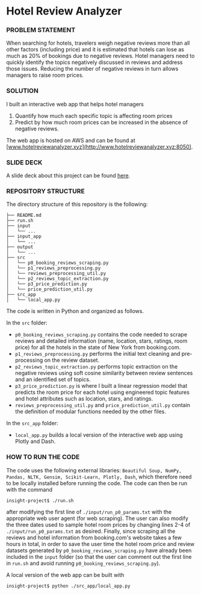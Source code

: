# Hotel Review Analyzer  

### PROBLEM STATEMENT

When searching for hotels, travelers weigh negative reviews more than all other factors (including price) and it is estimated that hotels can lose as much as 20% of bookings due to negative reviews. Hotel managers need to quickly identify the topics negatively discussed in reviews and address those issues. Reducing the number of negative reviews in turn allows managers to raise room prices.  

### SOLUTION

I built an interactive web app that helps hotel managers  
1. Quantify how much each specific topic is affecting room prices
2. Predict by how much room prices can be increased in the absence of negative reviews.  

The web app is hosted on AWS and can be found at [www.hotelreviewanalyzer.xyz](http://www.hotelreviewanalyzer.xyz:8050).

### SLIDE DECK

A slide deck about this project can be found [here](https://docs.google.com/presentation/d/1T-WfnKIgH7UeZImbGfyOjM70DOYIH3plCQ5ABvyBGtE/edit?usp=sharing).

### REPOSITORY STRUCTURE

The directory structure of this repository is the following:

    ├── README.md
    ├── run.sh
    ├── input
    │   └── ...
    ├── input_app
    │   └── ...
    ├── output
    │   └── ...
    ├── src
    │   └── p0_booking_reviews_scraping.py
    │   └── p1_reviews_preprocessing.py
    │   └── reviews_preprocessing_util.py
    │   └── p2_reviews_topic_extraction.py
    │   └── p3_price_prediction.py
    │   └── price_prediction_util.py
    ├── src_app
    │   └── local_app.py

The code is written in Python and organized as follows.  

In the `src` folder:
- `p0_booking_reviews_scraping.py` contains the code needed to scrape reviews and detailed information (name, location, stars, ratings, room price) for all the hotels in the state of New York from booking.com.
- `p1_reviews_preprocessing.py` performs the initial text cleaning and pre-processing on the review dataset.
- `p2_reviews_topic_extraction.py` performs topic extraction on the negative reviews using soft cosine similarity between review sentences and an identified set of topics.
- `p3_price_prediction.py` is where I built a linear regression model that predicts the room price for each hotel using engineered topic features and hotel attributes such as location, stars, and ratings.
- `reviews_preprocessing_util.py` and `price_prediction_util.py` contain the definition of modular functions needed by the other files.  

In the `src_app` folder:
- `local_app.py` builds a local version of the interactive web app using Plotly and Dash. 

### HOW TO RUN THE CODE

The code uses the following external libraries: `Beautiful Soup, NumPy, Pandas, NLTK, Gensim, Scikit-Learn, Plotly, Dash`, which therefore need to be locally installed before running the code. The code can then be run with the command
``` 
insight-project$ ./run.sh
```
after modifying the first line of `./input/run_p0_params.txt` with the appropriate web user agent (for web scraping). The user can also modify the three dates used to sample hotel room prices by changing lines 2-4 of `./input/run_p0_params.txt` as desired. Finally, since scraping all the reviews and hotel information from booking.com's website takes a few hours in total, in order to save the user time the hotel room price and review datasets generated by `p0_booking_reviews_scraping.py` have already been included in the `input` folder (so that the user can comment out the first line in `run.sh` and avoid running `p0_booking_reviews_scraping.py`).
  
A local version of the web app can be built with  
```
insight-project$ python ./src_app/local_app.py
``` 
